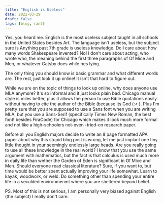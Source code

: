 ```yaml
---
title: "English is Useless"
date: 2022-03-29
draft: false
tags: [blog, rant]
---
```


Yes, you heard me. English is the most useless subject taught in all schools in
the United States besides Art. The language isn't useless, but the subject sure
is Anything past 7th grade is useless knowledge. Do I care about how many words
Shakespeare invented? No! I don't care about acting, who wrote who, the meaning
behind the first three paragraphs of Of Mice and Men, or whatever Gatsby does
while hes lying.

The only thing you should know is basic grammar and what different words are.
The rest, just look it up online! It isn't that hard to figure out. 

While we are on the topic of things to look up online, why does anyone use MLA
anymore? It's so informal and it just looks plain bad. Chicago manual style is
miles better, plus it allows the person to use Bible quotations easily without
having to cite the author of the Bible (because its God (:< ). Plus I'm pretty sure
that you are supposed to use a Sans font when you are writing MLA, but you use a
Sans-Serif (specifically Times New Roman, the best font! besides FiraCode) for 
Chicago which makes it look much more formal and not like a high-schoolers not-even
-tried-on research paper.

Before all you English majors decide to write an 8 page formatted APA paper
about why this stupid blog post is wrong, let me just implant one tiny little
thought in your seemingly endlessly large heads. Are you really going to use all
these knowledge in the real world? I know that you use the same argument with
mathematics, but the fact is that calculus is used much more in daily life than
wether the Garden of Eden is significant in Of Mice and Men. Should everyone
read classical literature? Sure, if you want to, but time would be better spent
actually improving your life somewhat. Learn to kayak, woodwork, or weld. Do something
other than spending your entire life in a seculded environmenmt where you are sheltered
beyond belief.

PS. Most of this is not serious, I am personally very biased against English (the subject)
I really don't care.
